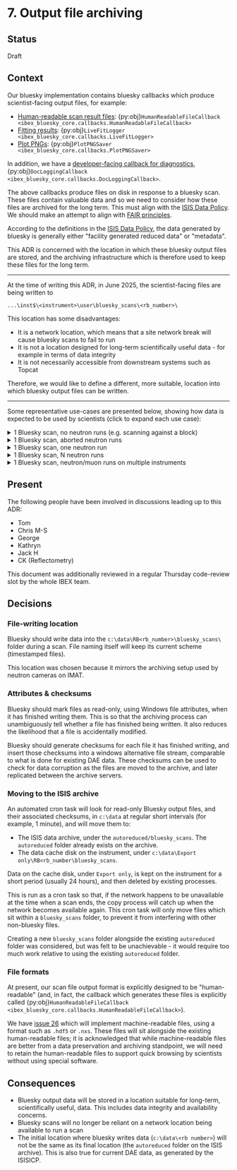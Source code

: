 # 7. Output file archiving

## Status

Draft

## Context

Our bluesky implementation contains bluesky callbacks which produce scientist-facing output files, for example:
- [Human-readable scan result files](/callbacks/file_writing): {py:obj}`HumanReadableFileCallback <ibex_bluesky_core.callbacks.HumanReadableFileCallback>`
- [Fitting results](/fitting/livefit_logger): {py:obj}`LiveFitLogger <ibex_bluesky_core.callbacks.LiveFitLogger>`
- [Plot PNGs](#plot_png_saver): {py:obj}`PlotPNGSaver <ibex_bluesky_core.callbacks.PlotPNGSaver>`

In addition, we have a [developer-facing callback for diagnostics](/callbacks/docs_logging_callback), 
{py:obj}`DocLoggingCallback <ibex_bluesky_core.callbacks.DocLoggingCallback>`.

The above callbacks produce files on disk in response to a bluesky scan. These files contain valuable data and so we
need to consider how these files are archived for the long term. This must align with the 
[ISIS Data Policy](https://www.isis.stfc.ac.uk/pages/data-policy.aspx). We should make an attempt to align with
[FAIR principles](https://www.go-fair.org/fair-principles/).

According to the definitions in the [ISIS Data Policy](https://www.isis.stfc.ac.uk/pages/data-policy.aspx), the data
generated by bluesky is generally either "facility generated reduced data" or "metadata".

This ADR is concerned with the location in which these bluesky output files are stored, and the archiving infrastructure
which is therefore used to keep these files for the long term.

---

At the time of writing this ADR, in June 2025, the scientist-facing files are being written to
```
...\inst$\<instrument>\user\bluesky_scans\<rb_number>\
```

This location has some disadvantages:
- It is a network location, which means that a site network break will cause bluesky scans to fail to run
- It is not a location designed for long-term scientifically useful data - for example in terms of data integrity
- It is not necessarily accessible from downstream systems such as Topcat

Therefore, we would like to define a different, more suitable, location into which bluesky output files can be written.

---

Some representative use-cases are presented below, showing how data is expected to be used by scientists (click to
expand each use case):

<details>
<summary>1 Bluesky scan, no neutron runs (e.g. scanning against a block)</summary>

```{mermaid}
sequenceDiagram
actor PI
participant NDX
participant Archive
participant TopCat
note over PI:Start of RBNumber experiment
PI ->> NDX: Start bluesky scan
note over PI: Time Passes
note over NDX: Bluesky scan ends
note over NDX: creates scan.ascii and scan.nxs
NDX ->> Archive: Sends scan.ascii and scan.nxs
TopCat ->> Archive: Collects scan.ascii and scan.nxs
note over PI: 5 months later
PI ->> TopCat: Show me my data
TopCat ->> PI: Provides access to scan.ascii and scan.nxs
note over PI: 1 year later
PI ->> TopCat: Show me my data
TopCat ->> PI: Provides access to scan.nxs
```
</details>

<details>
<summary>1 Bluesky scan, aborted neutron runs</summary>

```{mermaid}
sequenceDiagram
actor PI
participant NDX
participant Archive
participant TopCat as Online Catalogue
note over PI:Start of RBNumber experiment
PI ->> NDX: Start bluesky scan
note over NDX: DAE run started by scan <br/> Time passes <br/> Required data gathered in scan documents <br/> Abort DAE run
note over NDX: DAE run started by scan <br/> Time passes <br/> Required data gathered in scan documents <br/> Abort DAE run
note over NDX: DAE run started by scan <br/> Time passes <br/> Required data gathered in scan documents <br/> Abort DAE run
note over NDX: Bluesky scan ends
note over NDX: creates scan.ascii and scan.nxs
NDX ->> Archive: Sends scan.ascii and scan.nxs
TopCat ->> Archive: Collects scan.ascii and scan.nxs
note over PI: 5 months later
PI ->> TopCat: Show me my data
TopCat ->> PI: Provides access to scan.ascii and scan.nxs
note over PI: 1 year later
PI ->> TopCat: Show me my data
TopCat ->> PI: Provides access to scan.nxs
```
</details>

<details>
<summary>1 Bluesky scan, one neutron run</summary>

```{mermaid}
sequenceDiagram
actor PI
participant NDX
participant Archive
participant TopCat
note over PI:Start of RBNumber experiment
PI ->> NDX: Start bluesky scan
note over NDX: Bluesky scan starts DAE run
note over PI: Time Passes
note over NDX: Bluesky scan ends DAE run <br/> Bluesky scan ends
par
note over NDX: creates runnumber.nxs with DAE and SE data
and
note over NDX: creates scan.ascii and scan.nxs
end
NDX ->> Archive: Sends runnumber.nxs, scan.ascii, and scan.nxs
TopCat ->> Archive: Collects runnumber.nxs, scan.ascii, and scan.nxs
note over PI: 5 months later
PI ->> TopCat: Show me my data
TopCat ->> PI: Provides access to runnumber.nxs, scan.ascii, and scan.nxs
note over PI: 1 year later
PI ->> TopCat: Show me my data
TopCat ->> PI: Provides access to runnumber.nxs and scan.nxs
```
</details>

<details>
<summary>1 Bluesky scan, N neutron runs</summary>

```{mermaid}
sequenceDiagram
actor PI
participant NDX
participant Archive
participant TopCat
note over PI:Start of RBNumber experiment
PI ->> NDX: Start bluesky scan
note over NDX: Bluesky scan starts DAE run
note over PI: Time Passes
note over NDX: Bluesky scan ends DAE run
note over NDX: creates runnumber.nxs with DAE and SE data
NDX ->> Archive: Sends runnumber.nxs
TopCat ->> Archive: Collects runnumber.nxs
note over PI: Time Passes
note over NDX: Bluesky scan starts DAE run
note over PI: Time Passes
note over NDX: Bluesky scan ends DAE run
note over NDX: creates runnumber+1.nxs with DAE and SE data
NDX ->> Archive: Sends runnumber+1.nxs
TopCat ->> Archive: Collects runnumber+1.nxs
note over NDX: Bluesky scan ends
NDX ->> Archive: Sends scan.ascii and scan.nxs
TopCat ->> Archive: Collects scan.ascii and scan.nxs
note over PI: 5 months later
PI ->> TopCat: Show me my data
TopCat ->> PI: Provides access to runnumber.nxs, runnumber+1.nxs, scan.ascii, and scan.nxs
note over PI: 1 year later
PI ->> TopCat: Show me my data
TopCat ->> PI: Provides access to runnumber.nxs, runnumber+1.nxs, and scan.nxs
```
</details>

<details>
<summary>1 Bluesky scan, neutron/muon runs on multiple instruments</summary>

```{mermaid}
sequenceDiagram
actor PI
participant NDX-A
participant NDX-B
participant NDX-C
participant Archive
participant TopCat
note over PI:Start of RBNumber experiment
PI ->> NDX-A: Start bluesky scan
NDX-A ->> NDX-B: Start DAE run
NDX-A ->> NDX-C: Start DAE run
note over PI: Time Passes
NDX-B ->> NDX-A: Provides summary run data
NDX-C ->> NDX-A: Provides summary run data
NDX-A ->> NDX-B: End DAE run
note over NDX-B: creates runnumberB.nxs with DAE and SE data
NDX-B ->> Archive: Sends runnumberB.nxs
TopCat ->> Archive: Collects runnumberB.nxs
NDX-A ->> NDX-C: End DAE run
note over NDX-C: creates runnumberC.nxs with DAE and SE data
NDX-C ->> Archive: Sends runnumberC.nxs
TopCat ->> Archive: Collects runnumberC.nxs
note over NDX-A: Bluesky scan ends
NDX-A ->> Archive: Sends scan.ascii and scan.nxs
TopCat ->> Archive: Collects scan.ascii and scan.nxs
note over PI: 5 months later
PI ->> TopCat: Show me my data
TopCat ->> PI: Provides access to runnumberB.nxs, runnumberC.nxs, scan.ascii, and scan.nxs
note over PI: 1 year later
PI ->> TopCat: Show me my data
TopCat ->> PI: Provides access to runnumberB.nxs, runnumberC.nxs, and scan.nxs
```
</details>

## Present

The following people have been involved in discussions leading up to this ADR:

- Tom
- Chris M-S
- George
- Kathryn
- Jack H
- CK (Reflectometry)

This document was additionally reviewed in a regular Thursday code-review slot by the whole IBEX team.

## Decisions

### File-writing location

Bluesky should write data into the `c:\data\RB<rb_number>\bluesky_scans\` folder during a scan.
File naming itself will keep its current scheme (timestamped files).

This location was chosen because it mirrors the archiving setup used by neutron cameras on IMAT.

### Attributes & checksums

Bluesky should mark files as read-only, using Windows file attributes, when it has finished writing them. This is so
that the archiving process can unambiguously tell whether a file has finished being written. It also reduces the
likelihood that a file is accidentally modified. 

Bluesky should generate checksums for each file it has finished writing, and insert those checksums into a windows
alternative file stream, comparable to what is done for existing DAE data. These checksums
can be used to check for data corruption as the files are moved to the archive, and later replicated between the
archive servers.

### Moving to the ISIS archive

An automated cron task will look for read-only Bluesky output files, and their associated checksums, in `c:\data` at
regular short intervals (for example, 1 minute), and will move them to:
- The ISIS data archive, under the `autoreduced/bluesky_scans`. The `autoreduced` folder already exists on the archive. 
- The data cache disk on the instrument, under `c:\data\Export only\RB<rb_number\bluesky_scans`.

Data on the cache disk, under `Export only`, is kept on the instrument for a short period (usually 24 hours), and then
deleted by existing processes.

This is run as a cron task so that, if the network happens to be unavailable at the time when a scan ends, the copy
process will catch up when the network becomes available again. This cron task will only move files which sit within
a `bluesky_scans` folder, to prevent it from interfering with other non-bluesky files.

Creating a new `bluesky_scans` folder alongside the existing `autoreduced` folder was considered, but was felt to be
unachievable - it would require too much work relative to using the existing `autoreduced` folder.

### File formats

At present, our scan file output format is explicitly designed to be "human-readable" (and, in fact, the callback which
generates these files is explicitly called
{py:obj}`HumanReadableFileCallback <ibex_bluesky_core.callbacks.HumanReadableFileCallback>`).

We have [issue 26](https://github.com/ISISComputingGroup/ibex_bluesky_core/issues/26) which will implement
machine-readable files, using a format such as `.hdf5` or `.nxs`. These files will sit alongside the existing
human-readable files; it is acknowledged that while machine-readable files are better from a data preservation and
archiving standpoint, we will need to retain the human-readable files to support quick browsing by scientists without
using special software.

## Consequences

- Bluesky output data will be stored in a location suitable for long-term, scientifically useful, data. This includes
data integrity and availability concerns.
- Bluesky scans will no longer be reliant on a network location being available to run a scan
- The initial location where bluesky writes data (`c:\data\<rb number>`) will not be the same as its final location (the
`autoreduced` folder on the ISIS archive). This is also true for current DAE data, as generated by the ISISICP.
